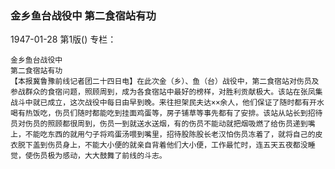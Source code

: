 ### 金乡鱼台战役中  第二食宿站有功

1947-01-28
第1版()
专栏：

    金乡鱼台战役中
    第二食宿站有功
    【本报冀鲁豫前线记者团二十四日电】在此次金（乡）、鱼（台）战役中，第二食宿站对伤员及参战群众的食宿问题，照顾周到，成为各食宿站中最好的榜样，对胜利贡献极大。该站在张凤集战斗中就已成立，这次战役中每日由早到晚。来往担架民夫达××余人，他们保证了随时都有开水喝有热饭吃，伤员们随时都能吃到挂面鸡蛋等，房子铺草等事先都有了安排。该站从站长到招待员对伤员的照顾都很周到，伤员一到就送水送烟，有的伤员不能动就把烟吸燃了给伤员递到嘴上，不能吃东西的就用勺子将鸡蛋汤喂到嘴里，招待股陈股长老汉怕伤员冻着了，就将自己的皮衣脱下盖到伤员身上，不能大小便的就亲自背着他们大小便，工作最忙时，连五天五夜都没睡觉，使伤员极为感动，大大鼓舞了前线的斗志。
